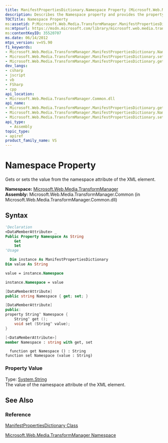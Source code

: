 ```yaml
---
title: ManifestPropertiesDictionary.Namespace Property (Microsoft.Web.Media.TransformManager)
description: Describes the Namespace property and provides the property's namespace, assembly, syntax, and property value.
TOCTitle: Namespace Property
ms:assetid: P:Microsoft.Web.Media.TransformManager.ManifestPropertiesDictionary.Namespace
ms:mtpsurl: https://msdn.microsoft.com/library/microsoft.web.media.transformmanager.manifestpropertiesdictionary.namespace(v=VS.90)
ms:contentKeyID: 35520707
ms.date: 06/14/2012
mtps_version: v=VS.90
f1_keywords:
- Microsoft.Web.Media.TransformManager.ManifestPropertiesDictionary.Namespace
- Microsoft.Web.Media.TransformManager.ManifestPropertiesDictionary.set_Namespace
- Microsoft.Web.Media.TransformManager.ManifestPropertiesDictionary.get_Namespace
dev_langs:
- csharp
- jscript
- vb
- FSharp
- cpp
api_location:
- Microsoft.Web.Media.TransformManager.Common.dll
api_name:
- Microsoft.Web.Media.TransformManager.ManifestPropertiesDictionary.get_Namespace
- Microsoft.Web.Media.TransformManager.ManifestPropertiesDictionary.Namespace
- Microsoft.Web.Media.TransformManager.ManifestPropertiesDictionary.set_Namespace
api_type:
  - Assembly
topic_type:
- apiref
product_family_name: VS
---
```


# Namespace Property

Gets or sets the value from the namespace attribute of the XML element.

**Namespace:**  [Microsoft.Web.Media.TransformManager](microsoft-web-media-transformmanager-namespace.md)  
**Assembly:**  Microsoft.Web.Media.TransformManager.Common (in Microsoft.Web.Media.TransformManager.Common.dll)

## Syntax

```vb
'Declaration
<DataMemberAttribute> _
Public Property Namespace As String
    Get
    Set
'Usage

  Dim instance As ManifestPropertiesDictionary
Dim value As String

value = instance.Namespace

instance.Namespace = value
```

```csharp
[DataMemberAttribute]
public string Namespace { get; set; }
```

```cpp
[DataMemberAttribute]
public:
property String^ Namespace {
    String^ get ();
    void set (String^ value);
}
```

``` fsharp
[<DataMemberAttribute>]
member Namespace : string with get, set
```

```jscript
  function get Namespace () : String
function set Namespace (value : String)
```

### Property Value

Type: [System.String](https://msdn.microsoft.com/library/s1wwdcbf)  
The value of the namespace attribute of the XML element.  

## See Also

### Reference

[ManifestPropertiesDictionary Class](manifestpropertiesdictionary-class-microsoft-web-media-transformmanager.md)

[Microsoft.Web.Media.TransformManager Namespace](microsoft-web-media-transformmanager-namespace.md)
